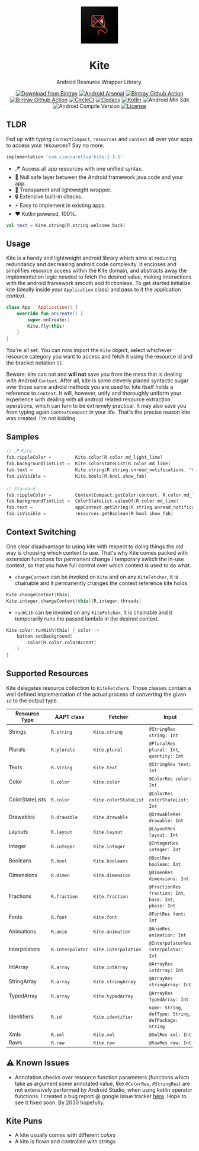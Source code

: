 <p align="center">
  <a href="https://github.com/cioccarellia/kite" target="_blank"><img width="100" src="art/icon_dark.png"></a>
</p>
<h1 align="center">Kite</h1>
<p align="center">Android Resource Wrapper Library.</p>
<p align="center">
  <a href="https://bintray.com/cioccarellia/maven/kite/_latestVersion"><img src="https://api.bintray.com/packages/cioccarellia/maven/kite/images/download.svg" alt="Download from Bintray"></a>
  <a href="https://android-arsenal.com/details/1/8194"><img src="https://img.shields.io/badge/Android%20Arsenal-kite-brightgreen.svg?style=flat" alt="Android Arsenal"></a>
  <a href="https://github.com/cioccarellia/kite/actions?query=workflow%3A%22Android+CI%22"><img src="https://github.com/cioccarellia/kite/workflows/Android%20CI/badge.svg" alt="Bintray Github Action" /></a>
  <a href="https://github.com/cioccarellia/kite/actions?query=workflow%3A%22Bintray+Release%22"><img src="https://github.com/cioccarellia/kite/workflows/Bintray%20Release/badge.svg" alt="Bintray Github Action" /></a>
  <a href="https://app.circleci.com/pipelines/github/cioccarellia/kite"><img src="https://circleci.com/gh/cioccarellia/kite.svg?style=svg" alt="CircleCI"></a>
  <a href="https://www.codacy.com/gh/cioccarellia/kite/dashboard"><img src="https://app.codacy.com/project/badge/Grade/91fb67a5494d4767b71c7bf99810c1c9" alt="Codacy"></a>
  <a href="https://kotlinlang.org/releases.html"><img src="https://img.shields.io/badge/kotlin-1.4.21-orange.svg" alt="Kotlin"></a>
  <a><img src="https://img.shields.io/badge/min-14-00e676.svg" alt="Android Min Sdk"></a>
  <a><img src="https://img.shields.io/badge/compile-30-00e676.svg" alt="Android Compile Version"></a>
  <a href="https://github.com/cioccarellia/kite/blob/master/LICENSE"><img src="https://img.shields.io/badge/license-Apache%202.0-blue.svg" alt="License"></a>
</p>

## TLDR
Fed up with typing `ContextCompact`, `resources` and `context` all over your apps to access your resources? Say no more.
```gradle
implementation 'com.cioccarellia:kite:1.1.1'
```

- :kite: Access all app resources with one unified syntax.
- :dna: Null safe layer between the Android framework java code and your app.
- :ice_cube: Transparent and lightweight wrapper.
- :lock: Extensive built-in checks.
- :zap: Easy to implement in existing apps.
- :heart: Kotlin powered, 100%.


```kotlin
val text = Kite.string[R.string.welcome_back]
```

## Usage
Kite is a handy and lightweight android library which aims at reducing redundancy and decreasing android code complexity.
It encloses and simplifies resource access within the Kite domain, and abstracts away the implementation logic needed to fetch the desired value, making interactions with the android framework smooth and frictionless.
To get started initialize kite (ideally inside your `Application` class) and pass to it the application context.

```kotlin
class App : Application() {
    override fun onCreate() {
        super.onCreate()
        Kite.fly(this)
    }
}
```

You're all set. You can now import the `Kite` object, select whichever resource category you want to access and fetch it using the resource id and the bracket notation `[]`.

Beware: kite can not and **will not** save you from the mess that is dealing with Android `Context`.
After all, kite is some cleverly placed syntactic sugar over those same android methods you are used to: kite itself holds a reference to `Context`.
It will, however, unify and thoroughly uniform your experience with dealing with all android related resource extraction operations, which can turn to be extremely practical.
It may also save you from typing again `ContextCompact` in your life. That's the precise reason kite was created. I'm not kidding.


## Samples
```kotlin
// 🪁 Kite
fab.rippleColor =         Kite.color[R.color.md_light_lime]
fab.backgroundTintList =  Kite.colorStateList[R.color.md_lime]
fab.text =                Kite.string[R.string.unread_notifications, "69"]
fab.isVisible =           Kite.bools[R.bool.show_fab]

// Standard
fab.rippleColor =         ContextCompact.getColor(context, R.color.md_light_lime)
fab.backgroundTintList =  ColorStateList.valueOf(R.color.md_lime)
fab.text =                appContext.getString(R.string.unread_notifications, "69")
fab.isVisible =           resources.getBoolean(R.bool.show_fab)
```

## Context Switching
One clear disadvantage to using kite with respect to doing things the old way is choosing which context to use.
That's why Kite comes packed with extension functions for permanent change / temporary switch the in-use context, so that you have full control over which context is used to do what.
- `changeContext` can be invoked on `Kite` and on any `KiteFetcher`, it is chainable and it permanently changes the context reference kite holds.
```kotlin
Kite.changeContext(this)
Kite.integer.changeContext(this)[R.integer.threads]
```

- `runWith` can be invoked on any `KiteFetcher`, it is chainable and it temporarily runs the passed lambda in the desired context.
```kotlin
Kite.color.runWith(this) { color ->
    button.setBackground(
        color[R.color.colorAccent]
    )
}
```

## Supported Resources
Kite delegates resource collection to `KiteFetcher`s. Those classes contain a well defined implementation of the actual process of converting the given `id` to the output type.

| Resource Type   	| AAPT class       	| Fetcher                	| Input                                                   	| Output              	| Implementation                      	| API 	| Variants           	|
|-----------------	|------------------	|-----------------------	|---------------------------------------------------------	|---------------------	|-------------------------------------	|-----	|--------------------	|
| Strings         	| `R.string`       	| `Kite.string`         	| `@StringRes string: Int`                                	| `String`            	| `Context.getString()`               	| /   	| `formatArgs`       	|
| Plurals         	| `R.plurals`      	| `Kite.plural`         	| `@PluralRes plural: Int`, `quantity: Int`               	| `String`            	| `Resources.getQuantityString()`     	| /   	| `formatArgs`       	|
| Texts           	| `R.string`       	| `Kite.text`           	| `@StringRes text: Int`                                  	| `CharSequence`      	| `Context.getText()`                 	| /   	| /                  	|
| Color           	| `R.color`        	| `Kite.color`          	| `@ColorRes color: Int`                                  	| `@ColorInt Color`   	| `ContextCompat.getColor()`          	| /   	| /                  	|
| ColorStateLists 	| `R.color`        	| `Kite.colorStateList` 	| `@ColorRes colorStateList: Int`                         	| `ColorStateList`    	| `ContextCompat.getColorStateList()` 	| /   	| /                  	|
| Drawables       	| `R.drawable`     	| `Kite.drawable`       	| `@DrawableRes drawable: Int`                            	| `Drawable`          	| `ContextCompat.getDrawable()`       	| /   	| `Resources.Theme?` 	|
| Layouts         	| `R.layout`       	| `Kite.layout`         	| `@LayoutRes layout: Int`                                	| `XmlResourceParser` 	| `Resources.getLayout()`             	| /   	| /                  	|
| Integer         	| `R.integer`      	| `Kite.integer`        	| `@IntegerRes integer: Int`                              	| `Int`               	| `Resources.getInteger()`            	| /   	| /                  	|
| Booleans        	| `R.bool`         	| `Kite.booleans`       	| `@BoolRes boolean: Int`                                  	| `Boolean`           	| `Resources.getBoolean()`            	| /   	| /                  	|
| Dimensions      	| `R.dimen`        	| `Kite.dimension`      	| `@DimenRes dimensions: Int`                             	| `Float`             	| `Resources.getDimensions()`         	| /   	| /                  	|
| Fractions       	| `R.fraction`     	| `Kite.fraction`       	| `@FractionRes fraction: Int`, `base: Int`, `pbase: Int` 	| `Float`             	| `Resources.getFraction()`           	| /   	| /                  	|
| Fonts           	| `R.font`         	| `Kite.font`           	| `@FontRes font: Int`                                    	| `Typeface`          	| `Resources.getFont()`               	| 26  	| /                  	|
| Animations      	| `R.anim`         	| `Kite.animation`      	| `@AnimRes animation: Int`                               	| `Animation`         	| `AnimationUtils.loadAnimation()`    	| /   	| /                  	|
| Interpolators   	| `R.interpolator` 	| `Kite.interpolation`  	| `@InterpolatorRes interpolator: Int`                    	| `Interpolator`      	| `AnimationUtils.loadInterpolator()` 	| /   	| /                  	|
| IntArray        	| `R.array`        	| `Kite.intArray`       	| `@ArrayRes intArray: Int`                               	| `IntArray`          	| `Resources.getIntArray()`           	| /   	| /                  	|
| StringArray     	| `R.array`        	| `Kite.stringArray`    	| `@ArrayRes stringArray: Int`                            	| `Array<out String>` 	| `Resources.getStringArray()`        	| /   	| /                  	|
| TypedArray     	| `R.array`        	| `Kite.typedArray`     	| `@ArrayRes typedArray: Int`                             	| `TypedArray`        	| `Resources.obtainTypedArray()`      	| /   	| /                  	|
| Identifiers     	| `R.id`           	| `Kite.identifier`     	| `name: String`, `defType: String`, `defPackage: String` 	| `Int`               	| `Resources.getIdentifier()`         	| /   	| /                  	|
| Xmls            	| `R.xml`          	| `Kite.xml`            	| `@XmlRes xml: Int`                                      	| `XmlResourceParser` 	| `Resources.getXml()`                	| /   	| /                  	|
| Raws            	| `R.raw`          	| `Kite.raw`            	| `@RawRes raw: Int`                                      	| `InputStream`       	| `Resources.openRawResource()`       	| /   	| `TypedValue`       	|

## :warning: Known Issues
- Annotation checks over resource function parameters (functions which take as argument some annotated value, like `@ColorRes`, `@StringRes`) are not extensively performed by Android Studio, when using kotlin operator functions. I created a bug report @ google issue tracker [here](https://issuetracker.google.com/issues/173628041). Hope to see it fixed soon. By 2030 hopefully.

## Kite Puns
- A kite usually comes with different *colors*
- A kite is flown and controlled with *strings*
